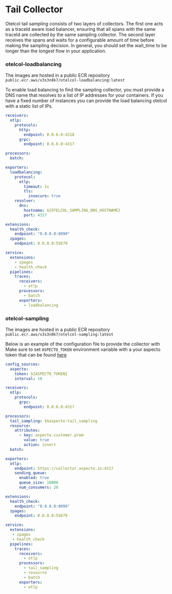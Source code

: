# Tail Collector

Otelcol tail sampling consists of two layers of collectors. The first one acts as a traceId aware load balancer, ensuring that all spans with the same traceId are collected by the same sampling collector. 
The second layer receives the spans and waits for a configurable amount of time before making the sampling decision.
In general, you should set the wait_time to be longer than the longest flow in your application.

### otelcol-loadbalancing
The images are hosted in a public ECR repository
`public.ecr.aws/x3s3n8k7/otelcol-loadbalancing:latest`

To enable load balancing to find the sampling collector, you must provide a DNS name that resolves to a list of IP addresses for your containers. If you have a fixed number of instances you can provide the load balancing otelcol with a static list of IPs.

```yaml
receivers:
  otlp:
    protocols:
      http:
        endpoint: 0.0.0.0:4318
      grpc:
        endpoint: 0.0.0.0:4317

processors:
  batch:

exporters:
  loadbalancing:
    protocol:
      otlp:
        timeout: 1s
        tls:
          insecure: true
    resolver:
      dns:
        hostname: ${OTELCOL_SAMPLING_DNS_HOSTNAME}
        port: 4317

extensions:
  health_check:
    endpoint: "0.0.0.0:8090"
  zpages:
    endpoint: 0.0.0.0:55679

service:
  extensions: 
    - zpages
    - health_check
  pipelines:
    traces:
      receivers:
        - otlp
      processors: 
        - batch
      exporters: 
        - loadbalancing
```

### otelcol-sampling
The images are hosted in a public ECR repository
`public.ecr.aws/x3s3n8k7/otelcol-sampling:latest`

Below is an example of the configuration file to provide the collector with
Make sure to set `ASPECTO_TOKEN` environment variable with a your aspecto token that can be found [here](https://app.aspecto.io/integration/tokens)

```yaml
config_sources:
  aspecto:
    token: ${ASPECTO_TOKEN}
    interval: 10

receivers:
  otlp:
    protocols:
      grpc:
        endpoint: 0.0.0.0:4317

processors:
  tail_sampling: $$aspecto:tail_sampling
  resource:
    attributes:
      - key: aspecto.customer.prem
        value: true
        action: insert
  batch:

exporters:
  otlp:
    endpoint: https://collector.aspecto.io:4317
    sending_queue:
      enabled: true
      queue_size: 10000
      num_consumers: 20

extensions:
  health_check:
    endpoint: "0.0.0.0:8090"
  zpages:
    endpoint: 0.0.0.0:55679

service:
  extensions:
   - zpages
   - health_check
  pipelines:
    traces:
      receivers: 
        - otlp
      processors: 
        - tail_sampling
        - resource
        - batch
      exporters: 
        - otlp
```

